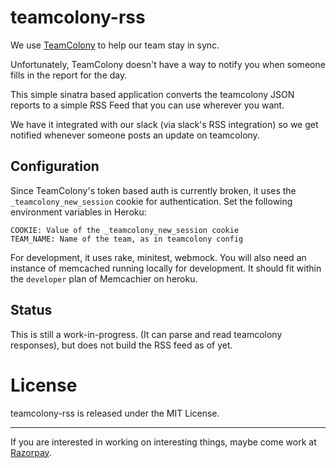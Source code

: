# teamcolony-rss

We use [TeamColony](http://teamcolony.com/) to help our team stay in sync.

Unfortunately, TeamColony doesn't have a way to notify you when someone
fills in the report for the day.

This simple sinatra based application converts the teamcolony JSON reports
to a simple RSS Feed that you can use wherever you want.

We have it integrated with our slack (via slack's RSS integration) so we get
notified whenever someone posts an update on teamcolony.

## Configuration

Since TeamColony's token based auth is currently broken, it uses the `_teamcolony_new_session`
cookie for authentication. Set the following environment variables in Heroku:

    COOKIE: Value of the _teamcolony_new_session cookie
    TEAM_NAME: Name of the team, as in teamcolony config

For development, it uses rake, minitest, webmock. You will also need an instance
of memcached running locally for development. It should fit within the `developer`
plan of Memcachier on heroku.

## Status

This is still a work-in-progress. (It can parse and read teamcolony responses),
but does not build the RSS feed as of yet.

# License

teamcolony-rss is released under the MIT License.

---

If you are interested in working on interesting things, maybe come work at [Razorpay](jobs@razorpay.com]).